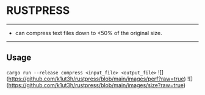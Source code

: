 # RUSTPRESS
---
- can compress text files down to <50% of the original size.
---
## Usage
```cargo run --release compress <input_file> <output_file>```
![] (https://github.com/k1ut3h/rustpress/blob/main/images/perf?raw=true)
![] (https://github.com/k1ut3h/rustpress/blob/main/images/size?raw=true)
